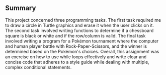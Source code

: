 ## Summary
This project concerned three programming tasks. The first task required me to draw a circle in Turtle graphics and erase it when the user clicks on it. The second task involved writing functions to determine if a chessboard square is black or white and if the row/column is valid. The final task involved writing a program for a Pokémon tournament where the computer and human player battle with Rock-Paper-Scissors, and the winner is determined based on the Pokémon's choices. Overall, this assignment was an exercise on how to use while loops effectively and write clear and concise code that adheres to a style guide while dealing with multiple, complex conditional statements. 


